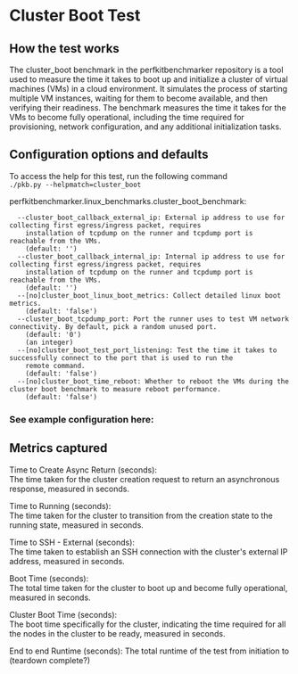 # Cluster Boot Test

## How the test works
The cluster_boot benchmark in the perfkitbenchmarker repository is a tool used to measure the time it takes to boot up and initialize a cluster of virtual machines (VMs) in a cloud environment. It simulates the process of starting multiple VM instances, waiting for them to become available, and then verifying their readiness. The benchmark measures the time it takes for the VMs to become fully operational, including the time required for provisioning, network configuration, and any additional initialization tasks. 

## Configuration options and defaults
To access the help for this test, run the following command  
```./pkb.py --helpmatch=cluster_boot```  

perfkitbenchmarker.linux_benchmarks.cluster_boot_benchmark:
```
  --cluster_boot_callback_external_ip: External ip address to use for collecting first egress/ingress packet, requires
    installation of tcpdump on the runner and tcpdump port is reachable from the VMs.
    (default: '')
  --cluster_boot_callback_internal_ip: Internal ip address to use for collecting first egress/ingress packet, requires
    installation of tcpdump on the runner and tcpdump port is reachable from the VMs.
    (default: '')
  --[no]cluster_boot_linux_boot_metrics: Collect detailed linux boot metrics.
    (default: 'false')
  --cluster_boot_tcpdump_port: Port the runner uses to test VM network connectivity. By default, pick a random unused port.
    (default: '0')
    (an integer)
  --[no]cluster_boot_test_port_listening: Test the time it takes to successfully connect to the port that is used to run the
    remote command.
    (default: 'false')
  --[no]cluster_boot_time_reboot: Whether to reboot the VMs during the cluster boot benchmark to measure reboot performance.
    (default: 'false')
```
### See example configuration here: 


## Metrics captured
Time to Create Async Return (seconds):  
The time taken for the cluster creation request to return an asynchronous response, measured in seconds.

Time to Running (seconds):  
The time taken for the cluster to transition from the creation state to the running state, measured in seconds.

Time to SSH - External (seconds):  
The time taken to establish an SSH connection with the cluster's external IP address, measured in seconds.

Boot Time (seconds):  
The total time taken for the cluster to boot up and become fully operational, measured in seconds.

Cluster Boot Time (seconds):  
The boot time specifically for the cluster, indicating the time required for all the nodes in the cluster to be ready, measured in seconds.

End to end Runtime (seconds): 
The total runtime of the test from initiation to (teardown complete?)
